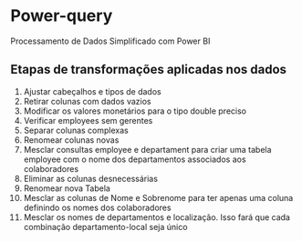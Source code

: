 # Power-query
Processamento de Dados Simplificado com Power BI

## Etapas de transformações aplicadas nos dados
1. Ajustar cabeçalhos e tipos de dados <br/>
2. Retirar colunas com dados vazios<br/>
3. Modificar os valores monetários para o tipo double preciso<br/>
4. Verificar employees sem gerentes<br/>
5. Separar colunas complexas<br/>
6. Renomear colunas novas<br/>
7. Mesclar consultas employee e departament para criar uma tabela employee com o nome dos departamentos associados aos colaboradores<br/>
8. Eliminar as colunas desnecessárias<br/>
9. Renomear nova Tabela<br/>
10. Mesclar as colunas de Nome e Sobrenome para ter apenas uma coluna definindo os nomes dos colaboradores<br/>
11. Mesclar os nomes de departamentos e localização. Isso fará que cada combinação departamento-local seja único<br/>
